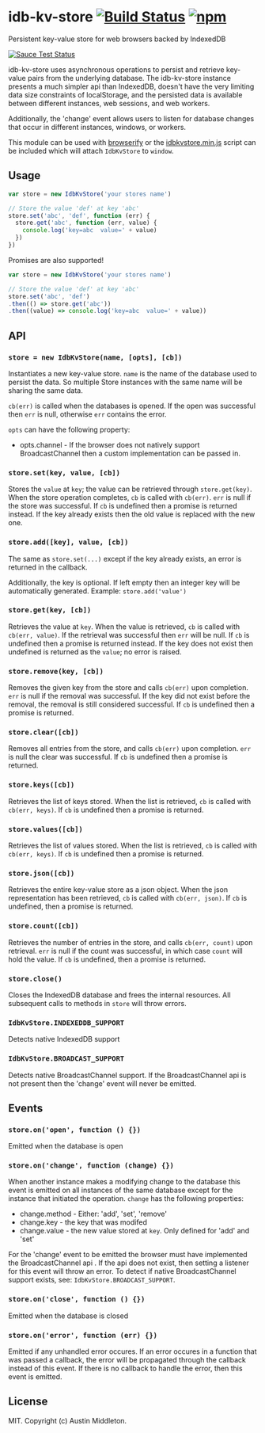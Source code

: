# idb-kv-store [![Build Status](https://travis-ci.org/xuset/idb-kv-store.svg?branch=master)](https://travis-ci.org/xuset/idb-kv-store) [![npm](https://img.shields.io/npm/v/idb-kv-store.svg)](https://npmjs.org/package/idb-kv-store)

Persistent key-value store for web browsers backed by IndexedDB

[![Sauce Test Status](https://saucelabs.com/browser-matrix/xuset-idb-kv.svg)](https://saucelabs.com/u/xuset-idb-kv)

idb-kv-store uses asynchronous operations to persist and retrieve key-value pairs from the underlying database. The idb-kv-store instance presents a much simpler api than IndexedDB, doesn't have the very limiting data size constraints of localStorage, and the persisted data is available between different instances, web sessions, and web workers.

Additionally, the 'change' event allows users to listen for database changes that occur in different instances, windows, or workers.

This module can be used with [browserify](http://browserify.org/) or the [idbkvstore.min.js](https://raw.githubusercontent.com/xuset/idb-kv-store/master/idbkvstore.min.js) script can be included which will attach `IdbKvStore` to `window`.

## Usage

```js
var store = new IdbKvStore('your stores name')

// Store the value 'def' at key 'abc'
store.set('abc', 'def', function (err) {
  store.get('abc', function (err, value) {
    console.log('key=abc  value=' + value)
  })
})
```

Promises are also supported!

```js
var store = new IdbKvStore('your stores name')

// Store the value 'def' at key 'abc'
store.set('abc', 'def')
.then(() => store.get('abc'))
.then((value) => console.log('key=abc  value=' + value))
```

## API

### `store = new IdbKvStore(name, [opts], [cb])`

Instantiates a new key-value store. `name` is the name of the database used to persist the data. So multiple Store instances with the same name will be sharing the same data.

`cb(err)` is called when the databases is opened. If the open was successful then `err` is null, otherwise `err` contains the error.

`opts` can have the following property:
 * opts.channel - If the browser does not natively support BroadcastChannel then a custom implementation can be passed in.

### `store.set(key, value, [cb])`

Stores the `value` at `key`; the value can be retrieved through `store.get(key)`. When the store operation completes, `cb` is called with `cb(err)`. `err` is null if the store was successful. If `cb` is undefined then a promise is returned instead. If the key already exists then the old value is replaced with the new one.

### `store.add([key], value, [cb])`

The same as `store.set(...)` except if the key already exists, an error is returned in the callback.

Additionally, the key is optional. If left empty then an integer key will be automatically generated. Example: `store.add('value')`

### `store.get(key, [cb])`

Retrieves the value at `key`. When the value is retrieved, `cb` is called with `cb(err, value)`. If the retrieval was successful then `err` will be null. If `cb` is undefined then a promise is returned instead. If the key does not exist then undefined is returned as the `value`; no error is raised.

### `store.remove(key, [cb])`

Removes the given key from the store and calls `cb(err)` upon completion. `err` is null if the removal was successful. If the key did not exist before the removal, the removal is still considered successful. If `cb` is undefined then a promise is returned.

### `store.clear([cb])`

Removes all entries from the store, and calls `cb(err)` upon completion. `err` is null the clear was successful. If `cb` is undefined then a promise is returned.

### `store.keys([cb])`

Retrieves the list of keys stored. When the list is retrieved, `cb` is called with `cb(err, keys)`. If `cb` is undefined then a promise is returned.

### `store.values([cb])`

Retrieves the list of values stored. When the list is retrieved, `cb` is called with `cb(err, keys)`. If `cb` is undefined then a promise is returned.

### `store.json([cb])`

Retrieves the entire key-value store as a json object. When the json representation has been retrieved, `cb` is called with `cb(err, json)`. If `cb` is undefined, then a promise is returned.

### `store.count([cb])`

Retrieves the number of entries in the store, and calls `cb(err, count)` upon retrieval. `err` is null if the count was successful, in which case `count` will hold the value. If `cb` is undefined, then a promise is returned.

### `store.close()`

Closes the IndexedDB database and frees the internal resources. All subsequent calls to methods in `store` will throw errors.

### `IdbKvStore.INDEXEDDB_SUPPORT`

Detects native IndexedDB support

### `IdbKvStore.BROADCAST_SUPPORT`

Detects native BroadcastChannel support. If the BroadcastChannel api is not present then the 'change' event will never be emitted.

## Events

### `store.on('open', function () {})`

Emitted when the database is open

### `store.on('change', function (change) {})`

When another instance makes a modifying change to the database this event is emitted on all instances of the same database except for the instance that initiated the operation. `change` has the following properties:

 * change.method - Either: 'add', 'set', 'remove'
 * change.key - the key that was modifed
 * change.value - the new value stored at `key`. Only defined for 'add' and 'set'

For the 'change' event to be emitted the browser must have implemented the BroadcastChannel api . If the api does not exist, then setting a listener for this event will throw an error. To detect if native BroadcastChannel support exists, see: `IdbKvStore.BROADCAST_SUPPORT`.

### `store.on('close', function () {})`

Emitted when the database is closed

### `store.on('error', function (err) {})`

Emitted if any unhandled error occures. If an error occures in a function that was passed a callback, the error will be propagated through the callback instead of this event. If there is no callback to handle the error, then this event is emitted.

## License

MIT. Copyright (c) Austin Middleton.
